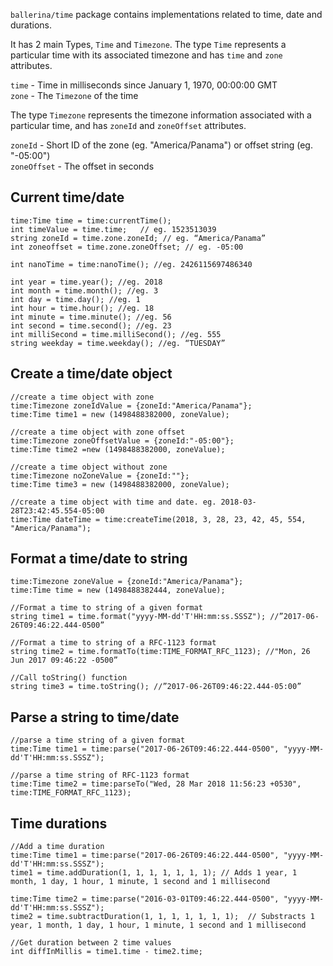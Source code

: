 `ballerina/time` package contains implementations related to time, date and durations. 

It has 2 main Types, `Time` and `Timezone`. The type `Time` represents a particular time with its associated timezone and has `time` and `zone` attributes. 

`time` - Time in milliseconds since January 1, 1970, 00:00:00 GMT<br/>
`zone` - The `Timezone` of the time

The type `Timezone` represents the timezone information associated with a particular time, and has `zoneId` and `zoneOffset` attributes.

`zoneId` - Short ID of the zone (eg. "America/Panama") or offset string (eg. "-05:00")<br/> 
`zoneOffset` - The offset in seconds


## Current time/date

```ballerina
time:Time time = time:currentTime(); 
int timeValue = time.time;   // eg. 1523513039 
string zoneId = time.zone.zoneId; // eg. “America/Panama”
int zoneoffset = time.zone.zoneOffset; // eg. -05:00

int nanoTime = time:nanoTime(); //eg. 2426115697486340

int year = time.year(); //eg. 2018
int month = time.month(); //eg. 3
int day = time.day(); //eg. 1
int hour = time.hour(); //eg. 18 
int minute = time.minute(); //eg. 56 
int second = time.second(); //eg. 23
int milliSecond = time.milliSecond(); //eg. 555 
string weekday = time.weekday(); //eg. “TUESDAY”
```

## Create a time/date object

```ballerina
//create a time object with zone 
time:Timezone zoneIdValue = {zoneId:"America/Panama"};
time:Time time1 = new (1498488382000, zoneValue);

//create a time object with zone offset 
time:Timezone zoneOffsetValue = {zoneId:"-05:00"};
time:Time time2 =new (1498488382000, zoneValue);

//create a time object without zone 
time:Timezone noZoneValue = {zoneId:""};
time:Time time3 = new (1498488382000, zoneValue);

//create a time object with time and date. eg. 2018-03-28T23:42:45.554-05:00  
time:Time dateTime = time:createTime(2018, 3, 28, 23, 42, 45, 554, "America/Panama");
```


## Format a time/date to string

```ballerina
time:Timezone zoneValue = {zoneId:"America/Panama"};
time:Time time = new (1498488382444, zoneValue);

//Format a time to string of a given format
string time1 = time.format("yyyy-MM-dd'T'HH:mm:ss.SSSZ"); //”2017-06-26T09:46:22.444-0500”

//Format a time to string of a RFC-1123 format
string time2 = time.formatTo(time:TIME_FORMAT_RFC_1123); //"Mon, 26 Jun 2017 09:46:22 -0500”

//Call toString() function
string time3 = time.toString(); //”2017-06-26T09:46:22.444-05:00”
```

## Parse a string to time/date

```ballerina
//parse a time string of a given format
time:Time time1 = time:parse("2017-06-26T09:46:22.444-0500", "yyyy-MM-dd'T'HH:mm:ss.SSSZ");

//parse a time string of RFC-1123 format
time:Time time2 = time:parseTo("Wed, 28 Mar 2018 11:56:23 +0530", time:TIME_FORMAT_RFC_1123);
```

## Time durations

```ballerina
//Add a time duration
time:Time time1 = time:parse("2017-06-26T09:46:22.444-0500", "yyyy-MM-dd'T'HH:mm:ss.SSSZ");
time1 = time.addDuration(1, 1, 1, 1, 1, 1, 1); // Adds 1 year, 1 month, 1 day, 1 hour, 1 minute, 1 second and 1 millisecond

time:Time time2 = time:parse("2016-03-01T09:46:22.444-0500", "yyyy-MM-dd'T'HH:mm:ss.SSSZ");
time2 = time.subtractDuration(1, 1, 1, 1, 1, 1, 1);  // Substracts 1 year, 1 month, 1 day, 1 hour, 1 minute, 1 second and 1 millisecond

//Get duration between 2 time values
int diffInMillis = time1.time - time2.time;
```
